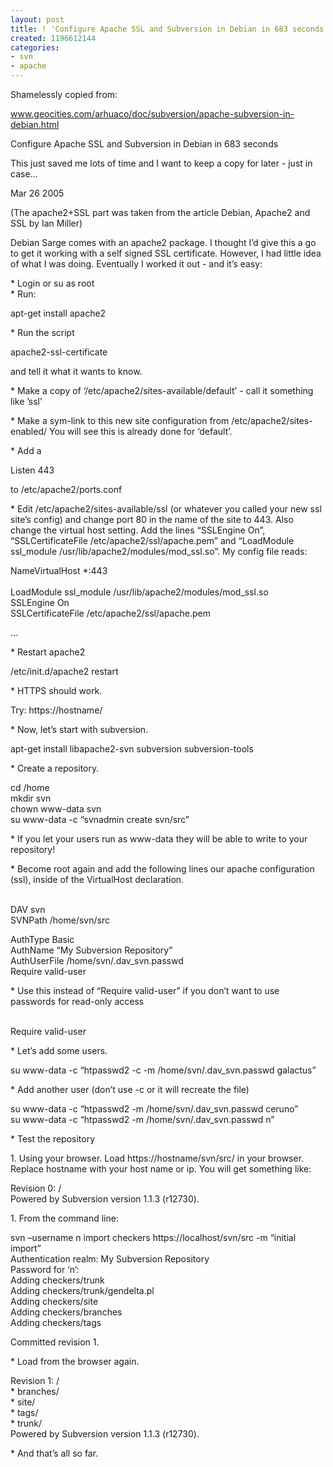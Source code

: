```yaml
---
layout: post
title: ! 'Configure Apache SSL and Subversion in Debian in 683 seconds '
created: 1196612144
categories:
- svn
- apache
---
```

<div class="post-entry">
<p>
Shamelessly copied from:
</p>
<p>
<a href="http://www.geocities.com/arhuaco/doc/subversion/apache-subversion-in-debian.html">www.geocities.com/arhuaco/doc/subversion/apache-subversion-in-debian.html</a>
</p>
<p>
Configure Apache SSL and Subversion in Debian in 683 seconds
</p>
<p>
This just saved me lots of time and I want to keep a copy for later - just in case…
</p>
<p>
Mar 26 2005
</p>
<p>
(The apache2+SSL part was taken from the article Debian, Apache2 and SSL by Ian Miller)
</p>
<p>
Debian Sarge comes with an apache2 package. I thought I’d give this
a go to get it working with a self signed SSL certificate. However, I
had little idea of what I was doing. Eventually I worked it out - and
it’s easy:
</p>
<p>
    * Login or su as root<br />
* Run:
</p>
<p>
apt-get install apache2
</p>
<p>
    * Run the script
</p>
<p>
apache2-ssl-certificate
</p>
<p>
and tell it what it wants to know.
</p>
<p>
    * Make a copy of ‘/etc/apache2/sites-available/default’ - call it something like ’ssl’
</p>
<p>
 * Make a sym-link to this new site configuration from
/etc/apache2/sites-enabled/ You will see this is already done for
‘default’.
</p>
<p>
    * Add a
</p>
<p>
Listen 443
</p>
<p>
to /etc/apache2/ports.conf
</p>
<p>
 * Edit /etc/apache2/sites-available/ssl (or whatever you called
your new ssl site’s config) and change port 80 in the name of the site
to 443. Also change the virtual host setting. Add the lines “SSLEngine
On”, “SSLCertificateFile /etc/apache2/ssl/apache.pem” and “LoadModule
ssl_module /usr/lib/apache2/modules/mod_ssl.so”. My config file reads:
</p>
<p>
NameVirtualHost *:443<br />
<br />
LoadModule ssl_module /usr/lib/apache2/modules/mod_ssl.so<br />
SSLEngine On<br />
SSLCertificateFile /etc/apache2/ssl/apache.pem
</p>
<p>
 …
</p>
<p>
    * Restart apache2
</p>
<p>
/etc/init.d/apache2 restart
</p>
<p>
    * HTTPS should work.
</p>
<p>
Try: https://hostname/
</p>
<p>
    * Now, let’s start with subversion.
</p>
<p>
apt-get install libapache2-svn subversion subversion-tools
</p>
<p>
    * Create a repository.
</p>
<p>
cd /home<br />
mkdir svn<br />
chown www-data svn<br />
su www-data -c “svnadmin create svn/src”
</p>
<p>
    * If you let your users run as www-data they will be able to write to your repository!
</p>
<p>
    * Become root again and add the following lines our apache configuration (ssl), inside of the VirtualHost declaration.
</p>
<p>
 <br />
DAV svn<br />
SVNPath /home/svn/src
</p>
<p>
    AuthType Basic<br />
AuthName “My Subversion Repository”<br />
AuthUserFile /home/svn/.dav_svn.passwd<br />
Require valid-user<br />
</p>
<p>
    * Use this instead of “Require valid-user” if you don’t want to use passwords for read-only access
</p>
<p>
  <br />
Require valid-user<br />
</p>
<p>
    * Let’s add some users.
</p>
<p>
su www-data -c “htpasswd2 -c -m /home/svn/.dav_svn.passwd galactus”
</p>
<p>
    * Add another user (don’t use -c or it will recreate the file)
</p>
<p>
su www-data -c “htpasswd2 -m /home/svn/.dav_svn.passwd ceruno”<br />
su www-data -c “htpasswd2 -m /home/svn/.dav_svn.passwd n”
</p>
<p>
    * Test the repository
</p>
<p>
 1. Using your browser. Load https://hostname/svn/src/ in your
browser. Replace hostname with your host name or ip. You will get
something like:
</p>
<p>
Revision 0: /<br />
Powered by Subversion version 1.1.3 (r12730).
</p>
<p>
   1. From the command line:
</p>
<p>
 svn –username n import checkers https://localhost/svn/src -m “initial import”<br />
Authentication realm:  My Subversion Repository<br />
Password for ‘n’:<br />
Adding         checkers/trunk<br />
Adding         checkers/trunk/gendelta.pl<br />
Adding         checkers/site<br />
Adding         checkers/branches<br />
Adding         checkers/tags
</p>
<p>
Committed revision 1.
</p>
<p>
    * Load from the browser again.
</p>
<p>
Revision 1: /<br />
* branches/<br />
* site/<br />
* tags/<br />
* trunk/<br />
Powered by Subversion version 1.1.3 (r12730).
</p>
<p>
    * And that’s all so far.
</p>
</div>
